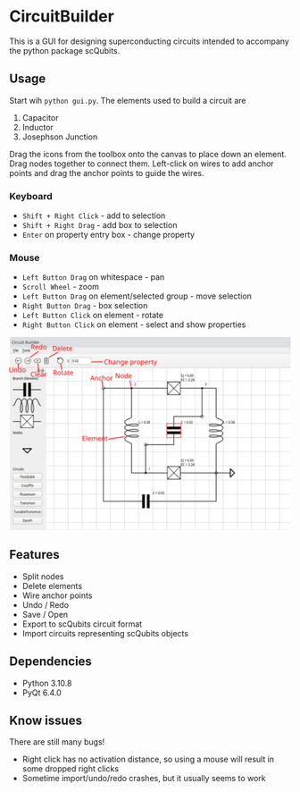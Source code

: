 # CircuitBuilder
This is a GUI for designing superconducting circuits intended to accompany the python package scQubits.

## Usage
Start wih `python gui.py`. The elements used to build a circuit are
1) Capacitor
2) Inductor
3) Josephson Junction

Drag the icons from the toolbox onto the canvas to place down an element. Drag nodes together to connect them. Left-click on wires to add anchor points and drag 
the anchor points to guide the wires.

### Keyboard
* `Shift + Right Click` - add to selection
* `Shift + Right Drag` - add box to selection
* `Enter` on property entry box - change property

### Mouse
* `Left Button Drag` on whitespace - pan
* `Scroll Wheel` - zoom
* `Left Button Drag` on element/selected group - move selection
* `Right Button Drag` - box selection
* `Left Button Click` on element - rotate
* `Right Button Click` on element - select and show properties

![Screenshot indicating usage](./screenshot.png "screenshot")

## Features
* Split nodes
* Delete elements
* Wire anchor points
* Undo / Redo
* Save / Open
* Export to scQubits circuit format
* Import circuits representing scQubits objects

## Dependencies
* Python 3.10.8
* PyQt 6.4.0

## Know issues
There are still many bugs!
* Right click has no activation distance, so using a mouse will result in some dropped right clicks
* Sometime import/undo/redo crashes, but it usually seems to work 

